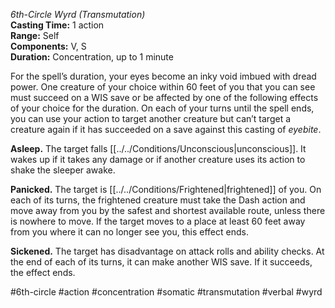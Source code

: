 *6th-Circle Wyrd (Transmutation)*  
**Casting Time:** 1 action  
**Range:** Self  
**Components:** V, S  
**Duration:** Concentration, up to 1 minute

For the spell’s duration, your eyes become an inky void imbued with dread power. One creature of your choice within 60 feet of you that you can see must succeed on a WIS save or be affected by one of the following effects of your choice for the duration. On each of your turns until the spell ends, you can use your action to target another creature but can’t target a creature again if it has succeeded on a save against this casting of *eyebite*.

**Asleep.** The target falls [[../../Conditions/Unconscious|unconscious]]. It wakes up if it takes any damage or if another creature uses its action to shake the sleeper awake.

**Panicked.** The target is [[../../Conditions/Frightened|frightened]] of you. On each of its turns, the frightened creature must take the Dash action and move away from you by the safest and shortest available route, unless there is nowhere to move. If the target moves to a place at least 60 feet away from you where it can no longer see you, this effect ends.

**Sickened.** The target has disadvantage on attack rolls and ability checks. At the end of each of its turns, it can make another WIS save. If it succeeds, the effect ends.

#6th-circle #action #concentration #somatic #transmutation #verbal #wyrd
